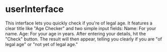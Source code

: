 # userInterface
This interface lets you quickly check if you're of legal age. It features a clear title like "Age Checker" and two simple input fields:   Name: For your name. Age: For your age in years. After entering your details, hit the "Check" button. The result will then appear, telling you clearly if you are "of legal age" or "not yet of legal age." 
